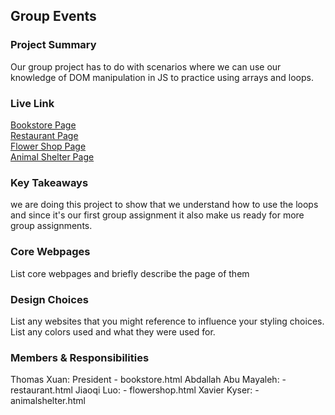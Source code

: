 ## Group Events

### Project Summary

Our group project has to do with scenarios where we can use our knowledge of DOM manipulation in JS to practice using arrays and loops.

### Live Link

[Bookstore Page](https://txuan1231.github.io/homework-5/bookstore.html)  
[Restaurant Page](https://txuan1231.github.io/homework-5/restaurant.html)  
[Flower Shop Page](https://txuan1231.github.io/homework-5/flowershop.html)  
[Animal Shelter Page](https://txuan1231.github.io/homework-5/animalshelter.html)

### Key Takeaways

we are doing this project to show that we understand how to use the loops and since it's our first group assignment it also make us ready for more group assignments.

### Core Webpages

List core webpages and briefly describe the page of them

### Design Choices

List any websites that you might reference to influence your styling choices. List any colors used and what they were used for.

### Members & Responsibilities

Thomas Xuan: President - bookstore.html
Abdallah Abu Mayaleh: - restaurant.html
Jiaoqi Luo: - flowershop.html
Xavier Kyser: - animalshelter.html
